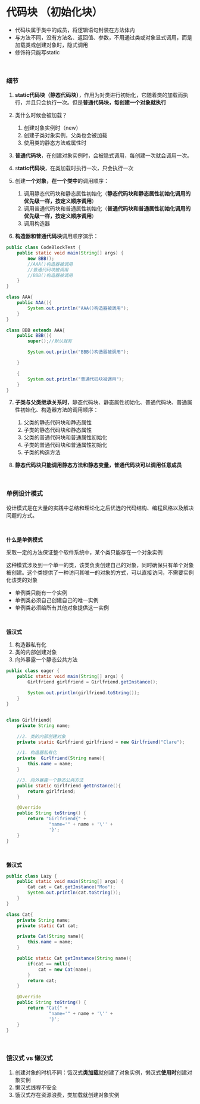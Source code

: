 # 代码块 （初始化块）

- 代码块属于类中的成员，将逻辑语句封装在方法体内
- 与方法不同，没有方法名、返回值、参数，不用通过类或对象显式调用，而是加载类或创建对象时，隐式调用
- 修饰符只能写static

<br>

### 细节

1. **static代码块（静态代码块）**，作用为对类进行初始化，它随着类的加载而执行，并且只会执行一次。但是**普通代码块，每创建一个对象就执行**
2. 类什么时候会被加载？
   1. 创建对象实例时（new）
   2. 创建子类对象实例，父类也会被加载
   3. 使用类的静态方法或属性时

3. **普通代码块**，在创建对象实例时，会被隐式调用，每创建一次就会调用一次。
4. s**tatic代码块**，在类加载时执行一次，只会执行一次
5. 创建**一个对象，在一个类中**的调用顺序：
   1. 调用静态代码块和静态属性初始化（**静态代码块和静态属性初始化调用的优先级一样，按定义顺序调用**）
   2. 调用普通代码块和普通属性初始化（**普通代码块和普通属性初始化调用的优先级一样，按定义顺序调用**）
   3. 调用构造器

6. **构造器和普通代码块**调用顺序演示：

```java
public class CodeBlockTest {
    public static void main(String[] args) {
        new BBB();
        //AAA()构造器被调用
        //普通代码块被调用
        //BBB()构造器被调用
    }
}

class AAA{
    public AAA(){
        System.out.println("AAA()构造器被调用");
    }
}

class BBB extends AAA{
    public BBB(){
        super();//默认就有

        System.out.println("BBB()构造器被调用");

    }

    {
        System.out.println("普通代码块被调用");
    }
}
```

7. **子类与父类继承关系时**，静态代码块、静态属性初始化、普通代码块、普通属性初始化、构造器方法的调用顺序：
   1. 父类的静态代码块和静态属性
   2. 子类的静态代码块和静态属性
   3. 父类的普通代码块和普通属性初始化
   4. 子类的普通代码块和普通属性初始化
   5. 子类的构造方法

8. **静态代码块只能调用静态方法和静态变量，普通代码块可以调用任意成员**

<br>

### 单例设计模式

设计模式是在大量的实践中总结和理论化之后优选的代码结构、编程风格以及解决问题的方式。

<br>

**什么是单例模式**

采取一定的方法保证整个软件系统中，某个类只能存在一个对象实例

这种模式涉及到一个单一的类，该类负责创建自己的对象，同时确保只有单个对象被创建。这个类提供了一种访问其唯一的对象的方式，可以直接访问，不需要实例化该类的对象

- 单例类只能有一个实例
- 单例类必须自己创建自己的唯一实例
- 单例类必须给所有其他对象提供这一实例

<br>

**饿汉式**

1. 构造器私有化
2. 类的内部创建对象
3. 向外暴露一个静态公共方法

```java
public class eager {
    public static void main(String[] args) {
        Girlfriend girlfriend = Girlfriend.getInstance();
        
        System.out.println(girlfriend.toString());
    }
}


class Girlfriend{
    private String name;

    //2. 类的内部创建对象
    private static Girlfriend girlfriend = new Girlfriend("Clare");

    //1. 构造器私有化
    private  Girlfriend(String name){
        this.name = name;
    }

    //3. 向外暴露一个静态公共方法
    public static Girlfriend getInstance(){
        return girlfriend;
    }

    @Override
    public String toString() {
        return "Girlfriend{" +
                "name='" + name + '\'' +
                '}';
    }
}
```

<br>

**懒汉式**

```java
public class Lazy {
    public static void main(String[] args) {
        Cat cat = Cat.getInstance("Moo");
        System.out.println(cat.toString());
    }
}

class Cat{
    private String name;
    private static Cat cat;

    private Cat(String name){
        this.name = name;
    }

    public static Cat getInstance(String name){
        if(cat == null){
            cat = new Cat(name);
        }
        return cat;
    }

    @Override
    public String toString() {
        return "Cat{" +
                "name='" + name + '\'' +
                '}';
    }
}
```

<br>

### 饿汉式 vs 懒汉式

1. 创建对象的时机不同：饿汉式**类加载**就创建了对象实例，懒汉式**使用时**创建对象实例
2. 懒汉式线程不安全
3. 饿汉式存在资源浪费，类加载就创建对象实例

